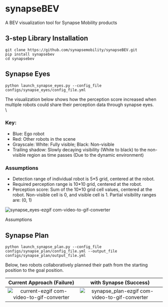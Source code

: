 # synapseBEV
A BEV visualization tool for Synapse Mobility products


## 3-step Library Installation
```
git clone https://github.com/synapsemobility/synapseBEV.git
pip install synapsebev
cd synapsebev
```


## Synapse Eyes
```
python launch_synapse_eyes.py --config_file configs/synapse_eyes/config_file.yml
```
The visualization below shows how the perception score increased when multiple robots could share their perception data through synapse eyes. \
\
### Key: 
- Blue: Ego robot
- Red: Other robots in the scene
- Grayscale: White: Fully visible; Black: Non-visible
- Trailing shadow: Slowly decaying visibility (White to black) to the non-visible region as time passes (Due to the dynamic environment)

### Assumptions
- Detection range of individual robot is 5*5 grid, centered at the robot.
- Required perception range is 10*10 grid, centered at the robot.
- Perception score: Sum of the 10*10 grid cell values, centered at the robot. Non-visible cell is 0, and visible cell is 1. Partial visibility ranges are: (0, 1)

![synapse_eyes-ezgif com-video-to-gif-converter](https://github.com/synapsemobility/synapseBEV/assets/163760520/a67aceae-fec2-4e1a-8d79-f6bb277abc65)

Assumptions





## Synapse Plan
```
python launch_synapse_plan.py --config_file configs/synapse_plan/config_file.yml --output_file configs/synapse_plan/output_file.yml 
```

Below, two robots collaboratively planned their path from the starting position to the goal position. 

|            Current Approach (Failure)           |            with Synapse (Success)           |
|:--------------------------------------:|:--------------------------------------:|
| ![current-ezgif com-video-to-gif-converter](https://github.com/synapsemobility/synapseBEV/assets/163760520/542f194e-d374-4f32-b872-d24b2756a27a) | ![synapse_plan-ezgif com-video-to-gif-converter](https://github.com/synapsemobility/synapseBEV/assets/163760520/9cdc695d-95ce-45eb-81b4-186e7b1c205e) |






